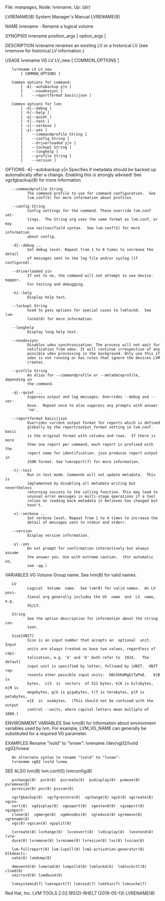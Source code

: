 File: *manpages*,  Node: lvrename,  Up: (dir)

LVRENAME(8)                 System Manager's Manual                LVRENAME(8)



NAME
       lvrename - Rename a logical volume

SYNOPSIS
       lvrename position_args
           [ option_args ]

DESCRIPTION
       lvrename  renames  an  existing LV or a historical LV (see lvremove for
       historical LV information.)

USAGE
       lvrename VG LV LV_new
           [ COMMON_OPTIONS ]

       lvrename LV LV_new
           [ COMMON_OPTIONS ]

       Common options for command:
           [ -A|--autobackup y|n ]
           [    --noudevsync ]
           [    --reportformat basic|json ]

       Common options for lvm:
           [ -d|--debug ]
           [ -h|--help ]
           [ -q|--quiet ]
           [ -t|--test ]
           [ -v|--verbose ]
           [ -y|--yes ]
           [    --commandprofile String ]
           [    --config String ]
           [    --driverloaded y|n ]
           [    --lockopt String ]
           [    --longhelp ]
           [    --profile String ]
           [    --version ]

OPTIONS
       -A|--autobackup y|n
              Specifies if metadata should be backed up automatically after a
              change.  Enabling this is strongly advised! See vgcfgbackup(8)
              for more information.

       --commandprofile String
              The command profile to use for command configuration.  See
              lvm.conf(5) for more information about profiles.

       --config String
              Config settings for the command. These override lvm.conf set‐
              tings.  The String arg uses the same format as lvm.conf, or may
              use section/field syntax.  See lvm.conf(5) for more information
              about config.

       -d|--debug ...
              Set debug level. Repeat from 1 to 6 times to increase the detail
              of messages sent to the log file and/or syslog (if configured).

       --driverloaded y|n
              If set to no, the command will not attempt to use device-mapper.
              For testing and debugging.

       -h|--help
              Display help text.

       --lockopt String
              Used to pass options for special cases to lvmlockd.  See lvm‐
              lockd(8) for more information.

       --longhelp
              Display long help text.

       --noudevsync
              Disables udev synchronisation. The process will not wait for
              notification from udev. It will continue irrespective of any
              possible udev processing in the background. Only use this if
              udev is not running or has rules that ignore the devices LVM
              creates.

       --profile String
              An alias for --commandprofile or --metadataprofile, depending on
              the command.

       -q|--quiet ...
              Suppress output and log messages. Overrides --debug and --ver‐
              bose.  Repeat once to also suppress any prompts with answer
              'no'.

       --reportformat basic|json
              Overrides current output format for reports which is defined
              globally by the report/output_format setting in lvm.conf.  basic
              is the original format with columns and rows.  If there is more
              than one report per command, each report is prefixed with the
              report name for identification. json produces report output in
              JSON format. See lvmreport(7) for more information.

       -t|--test
              Run in test mode. Commands will not update metadata.  This is
              implemented by disabling all metadata writing but nevertheless
              returning success to the calling function. This may lead to
              unusual error messages in multi-stage operations if a tool
              relies on reading back metadata it believes has changed but
              hasn't.

       -v|--verbose ...
              Set verbose level. Repeat from 1 to 4 times to increase the
              detail of messages sent to stdout and stderr.

       --version
              Display version information.

       -y|--yes
              Do not prompt for confirmation interactively but always assume
              the answer yes. Use with extreme caution.  (For automatic no,
              see -qq.)

VARIABLES
       VG
              Volume Group name.  See lvm(8) for valid names.

       LV
              Logical  Volume  name.  See lvm(8) for valid names.  An LV posi‐
              tional arg generally includes the VG  name  and  LV  name,  e.g.
              VG/LV.

       String
              See the option description for information about the string con‐
              tent.

       Size[UNIT]
              Size is an input number that accepts an  optional  unit.   Input
              units are always treated as base two values, regardless of capi‐
              talization, e.g. 'k' and 'K' both refer to  1024.   The  default
              input unit is specified by letter, followed by |UNIT.  UNIT rep‐
              resents other possible input units:  bBsSkKmMgGtTpPeE.   b|B  is
              bytes,  s|S  is  sectors  of 512 bytes, k|K is kilobytes, m|M is
              megabytes, g|G is gigabytes, t|T is terabytes, p|P is petabytes,
              e|E  is  exabytes.  (This should not be confused with the output
              control --units, where capital letters mean multiple of 1000.)

ENVIRONMENT VARIABLES
       See lvm(8) for information about environment  variables  used  by  lvm.
       For example, LVM_VG_NAME can generally be substituted for a required VG
       parameter.

EXAMPLES
       Rename "lvold" to "lvnew":
       lvrename /dev/vg02/lvold vg02/lvnew

       An alternate syntax to rename "lvold" to "lvnew":
       lvrename vg02 lvold lvnew

SEE ALSO
       lvm(8) lvm.conf(5) lvmconfig(8)

       pvchange(8)  pvck(8)  pvcreate(8)  pvdisplay(8)  pvmove(8)  pvremove(8)
       pvresize(8) pvs(8) pvscan(8)

       vgcfgbackup(8)  vgcfgrestore(8)  vgchange(8) vgck(8) vgcreate(8) vgcon‐
       vert(8)  vgdisplay(8)  vgexport(8)  vgextend(8)  vgimport(8)  vgimport‐
       clone(8)  vgmerge(8)  vgmknodes(8)  vgreduce(8) vgremove(8) vgrename(8)
       vgs(8) vgscan(8) vgsplit(8)

       lvcreate(8) lvchange(8)  lvconvert(8)  lvdisplay(8)  lvextend(8)  lvre‐
       duce(8) lvremove(8) lvrename(8) lvresize(8) lvs(8) lvscan(8)

       lvm-fullreport(8) lvm-lvpoll(8) lvm2-activation-generator(8) blkdeacti‐
       vate(8) lvmdump(8)

       dmeventd(8) lvmetad(8) lvmpolld(8) lvmlockd(8)  lvmlockctl(8)  clvmd(8)
       cmirrord(8) lvmdbusd(8)

       lvmsystemid(7) lvmreport(7) lvmraid(7) lvmthin(7) lvmcache(7)



Red Hat, Inc.      LVM TOOLS 2.02.185(2)-RHEL7 (2019-05-13)        LVRENAME(8)
